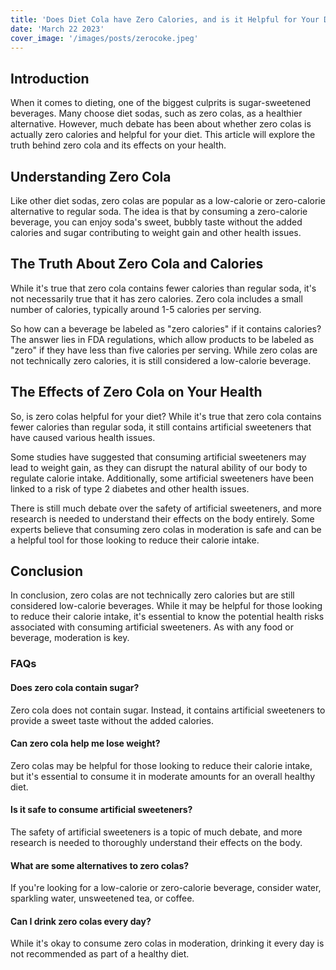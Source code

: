 ```yaml
---
title: 'Does Diet Cola have Zero Calories, and is it Helpful for Your Diet?'
date: 'March 22 2023'
cover_image: '/images/posts/zerocoke.jpeg'
---
```


## Introduction

When it comes to dieting, one of the biggest culprits is sugar-sweetened beverages. Many choose diet sodas, such as zero colas, as a healthier alternative. However, much debate has been about whether zero colas is actually zero calories and helpful for your diet. This article will explore the truth behind zero cola and its effects on your health.

## Understanding Zero Cola

Like other diet sodas, zero colas are popular as a low-calorie or zero-calorie alternative to regular soda. The idea is that by consuming a zero-calorie beverage, you can enjoy soda's sweet, bubbly taste without the added calories and sugar contributing to weight gain and other health issues.

## The Truth About Zero Cola and Calories

While it's true that zero cola contains fewer calories than regular soda, it's not necessarily true that it has zero calories. Zero cola includes a small number of calories, typically around 1-5 calories per serving.

So how can a beverage be labeled as "zero calories" if it contains calories? The answer lies in FDA regulations, which allow products to be labeled as "zero" if they have less than five calories per serving. While zero colas are not technically zero calories, it is still considered a low-calorie beverage.

## The Effects of Zero Cola on Your Health

So, is zero colas helpful for your diet? While it's true that zero cola contains fewer calories than regular soda, it still contains artificial sweeteners that have caused various health issues.

Some studies have suggested that consuming artificial sweeteners may lead to weight gain, as they can disrupt the natural ability of our body to regulate calorie intake. Additionally, some artificial sweeteners have been linked to a risk of type 2 diabetes and other health issues.

There is still much debate over the safety of artificial sweeteners, and more research is needed to understand their effects on the body entirely. Some experts believe that consuming zero colas in moderation is safe and can be a helpful tool for those looking to reduce their calorie intake.

## Conclusion

In conclusion, zero colas are not technically zero calories but are still considered low-calorie beverages. While it may be helpful for those looking to reduce their calorie intake, it's essential to know the potential health risks associated with consuming artificial sweeteners. As with any food or beverage, moderation is key.

### FAQs

#### Does zero cola contain sugar?
Zero cola does not contain sugar. Instead, it contains artificial sweeteners to provide a sweet taste without the added calories.

#### Can zero cola help me lose weight?
Zero colas may be helpful for those looking to reduce their calorie intake, but it's essential to consume it in moderate amounts for an overall healthy diet.

#### Is it safe to consume artificial sweeteners?
The safety of artificial sweeteners is a topic of much debate, and more research is needed to thoroughly understand their effects on the body.

#### What are some alternatives to zero colas?
If you're looking for a low-calorie or zero-calorie beverage, consider water, sparkling water, unsweetened tea, or coffee.

#### Can I drink zero colas every day?
While it's okay to consume zero colas in moderation, drinking it every day is not recommended as part of a healthy diet.